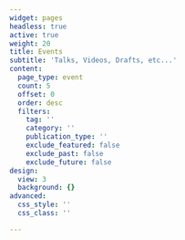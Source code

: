 ```yaml
---
widget: pages
headless: true
active: true
weight: 20
title: Events
subtitle: 'Talks, Videos, Drafts, etc...'
content:
  page_type: event
  count: 5
  offset: 0
  order: desc
  filters:
    tag: ''
    category: ''
    publication_type: ''
    exclude_featured: false
    exclude_past: false
    exclude_future: false
design:
  view: 3
  background: {}
advanced:
  css_style: ''
  css_class: ''

---
```

